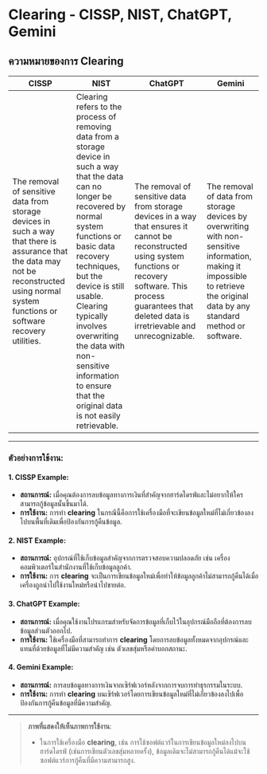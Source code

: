 # Clearing - CISSP, NIST, ChatGPT, Gemini

## ความหมายของการ Clearing

| **CISSP**                                                                                                                                                        | **NIST**                                                                                                                                                                                        | **ChatGPT**                                                                                                                                                                                     | **Gemini**                                                                                                                                                                                     |
|----------------------------------------------------------------------------------------------------------------------------------------------------------------|-----------------------------------------------------------------------------------------------------------------------------------------------------------------------------------------------|-----------------------------------------------------------------------------------------------------------------------------------------------------------------------------------------------|-----------------------------------------------------------------------------------------------------------------------------------------------------------------------------------------------|
| The removal of sensitive data from storage devices in such a way that there is assurance that the data may not be reconstructed using normal system functions or software recovery utilities. | Clearing refers to the process of removing data from a storage device in such a way that the data can no longer be recovered by normal system functions or basic data recovery techniques, but the device is still usable. Clearing typically involves overwriting the data with non-sensitive information to ensure that the original data is not easily retrievable. | The removal of sensitive data from storage devices in a way that ensures it cannot be reconstructed using system functions or recovery software. This process guarantees that deleted data is irretrievable and unrecognizable. | The removal of data from storage devices by overwriting with non-sensitive information, making it impossible to retrieve the original data by any standard method or software.              |

---

### ตัวอย่างการใช้งาน:

#### 1. **CISSP Example:**
   - **สถานการณ์:** เมื่อคุณต้องการลบข้อมูลทางการเงินที่สำคัญจากฮาร์ดไดรฟ์และไม่อยากให้ใครสามารถกู้ข้อมูลนั้นขึ้นมาได้.
   - **การใช้งาน:** การทำ **clearing** ในกรณีนี้คือการใช้เครื่องมือที่จะเขียนข้อมูลใหม่ที่ไม่เกี่ยวข้องลงไปบนพื้นที่เดิมเพื่อป้องกันการกู้คืนข้อมูล.

#### 2. **NIST Example:**
   - **สถานการณ์:** อุปกรณ์ที่ใช้เก็บข้อมูลสำคัญจากการตรวจสอบความปลอดภัย เช่น เครื่องคอมพิวเตอร์ในสำนักงานที่ใช้เก็บข้อมูลลูกค้า.
   - **การใช้งาน:** การ **clearing** จะเป็นการเขียนข้อมูลใหม่เพื่อทำให้ข้อมูลลูกค้าไม่สามารถกู้คืนได้เมื่อเครื่องถูกนำไปใช้งานใหม่หรือนำไปขายต่อ.

#### 3. **ChatGPT Example:**
   - **สถานการณ์:** เมื่อคุณใช้งานโปรแกรมสำหรับจัดการข้อมูลที่เก็บไว้ในอุปกรณ์มือถือที่ต้องการลบข้อมูลส่วนตัวออกไป.
   - **การใช้งาน:** ใช้เครื่องมือที่สามารถทำการ **clearing** โดยการลบข้อมูลทั้งหมดจากอุปกรณ์และแทนที่ด้วยข้อมูลที่ไม่มีความสำคัญ เช่น ตัวเลขสุ่มหรือคำบอกสถานะ.

#### 4. **Gemini Example:**
   - **สถานการณ์:** การลบข้อมูลทางการเงินจากเซิร์ฟเวอร์หลังจากการจบการทำธุรกรรมในระบบ.
   - **การใช้งาน:** การทำ **clearing** บนเซิร์ฟเวอร์โดยการเขียนข้อมูลใหม่ที่ไม่เกี่ยวข้องลงไปเพื่อป้องกันการกู้คืนข้อมูลที่มีความสำคัญ.

---

> **ภาพที่แสดงให้เห็นภาพการใช้งาน**:
> - ในการใช้เครื่องมือ **clearing**, เช่น การใช้ซอฟต์แวร์ในการเขียนข้อมูลใหม่ลงไปบนฮาร์ดไดรฟ์ (เช่นการเขียนตัวเลขสุ่มหลายครั้ง), ข้อมูลเดิมจะไม่สามารถกู้คืนได้แม้จะใช้ซอฟต์แวร์การกู้คืนที่มีความสามารถสูง.
